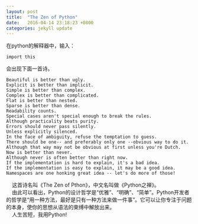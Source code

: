 ```yaml
---
layout: post
title:  "The Zen of Python"
date:   2016-04-14 23:18:23 +0800
categories: jekyll update
---
```

在python的解释器中，输入：

	import this
	
会出现下面一首诗。

    Beautiful is better than ugly.   
    Explicit is better than implicit.  
	Simple is better than complex.  
	Complex is better than complicated.  
	Flat is better than nested.  
	Sparse is better than dense.  
	Readability counts.  
	Special cases aren't special enough to break the rules.  
	Although practicality beats purity.  
	Errors should never pass silently.  
	Unless explicitly silenced.  
	In the face of ambiguity, refuse the temptation to guess.  
	There should be one-- and preferably only one --obvious way to do it.  
	Although that way may not be obvious at first unless you're Dutch.  
	Now is better than never.  
	Although never is often better than right now.  
	If the implementation is hard to explain, it's a bad idea.  
	If the implementation is easy to explain, it may be a good idea.  
	Namespaces are one honking great idea -- let's do more of those!

&nbsp;&nbsp;&nbsp;&nbsp;这首诗名叫《The Zen of Pthon》，中文名叫做《Python之禅》。  
&nbsp;&nbsp;&nbsp;&nbsp;由此可以看出，Python的设计哲学是“优雅”、“明确”、“简单”。Python开发者的哲学是“用一种方法，最好是只有一种方法来做一件事”。它可以让你专注于问题的本身，使你的思想从语法的束缚中解放出来。  
&nbsp;&nbsp;&nbsp;&nbsp;人生苦短，我用Python!
